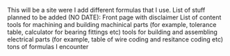This will be a site were I add different formulas that I use.
List of stuff planned to be added (NO DATE):
Front page with disclaimer
List of content
tools for machining and building machinical parts (for example, tolerance table, calculator for bearing fittings etc)
tools for building and assembling electrical parts (for example, table of wire coding and resitance coding etc)
tons of formulas I encounter
